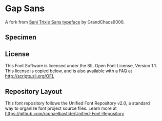 # Gap Sans

A fork from [Sani Trixie Sans typeface](http://openfontlibrary.org/en/font/sani-trixie-sans) by GrandChaos9000.

## Specimen



## License

This Font Software is licensed under the SIL Open Font License, Version 1.1. 
This license is copied below, and is also available with a FAQ at 
http://scripts.sil.org/OFL

## Repository Layout

This font repository follows the Unified Font Repository v2.0, 
a standard way to organize font project source files. Learn more at 
https://github.com/raphaelbastide/Unified-Font-Repository

